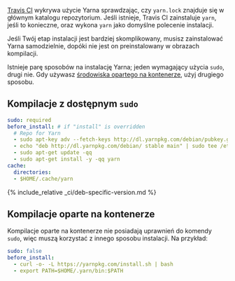 [Travis CI](https://travis-ci.org/) wykrywa użycie Yarna sprawdzając, czy `yarn.lock` znajduje się w głównym katalogu repozytorium. Jeśli istnieje, Travis CI zainstaluje `yarn`, jeśli to konieczne, oraz wykona `yarn` jako domyślne polecenie instalacji.

Jeśli Twój etap instalacji jest bardziej skomplikowany, musisz zainstalować Yarna samodzielnie, dopóki nie jest on preinstalowany w obrazach kompilacji.

Istnieje parę sposobów na instalację Yarna; jeden wymagający użycia `sudo`, drugi nie. Gdy używasz [środowiska opartego na kontenerze](https://docs.travis-ci.com/user/ci-environment/#Virtualization-environments), użyj drugiego sposobu.

## Kompilacje z dostępnym `sudo`

```yml
sudo: required
before_install: # if "install" is overridden
  # Repo for Yarn
  - sudo apt-key adv --fetch-keys http://dl.yarnpkg.com/debian/pubkey.gpg
  - echo "deb http://dl.yarnpkg.com/debian/ stable main" | sudo tee /etc/apt/sources.list.d/yarn.list
  - sudo apt-get update -qq
  - sudo apt-get install -y -qq yarn
cache:
  directories:
  - $HOME/.cache/yarn
```

{% include_relative _ci/deb-specific-version.md %}

## Kompilacje oparte na kontenerze

Kompilacje oparte na kontenerze nie posiadają uprawnień do komendy `sudo`, więc muszą korzystać z innego sposobu instalacji. Na przykład:

```yaml
sudo: false
before_install:
  - curl -o- -L https://yarnpkg.com/install.sh | bash
  - export PATH=$HOME/.yarn/bin:$PATH
```